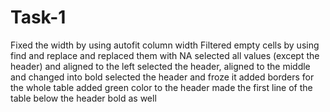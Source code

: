 # Task-1
Fixed the width by using autofit column width
Filtered empty cells by using find and replace and replaced them with NA
selected all values (except the header) and aligned to the left
selected the header, aligned to the middle and changed into bold
selected the header and froze it
added borders for the whole table
added green color to the header
made the first line of the table below the header bold as well
